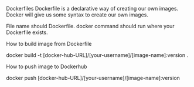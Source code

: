 Dockerfiles
Dockerfile is a declarative way of creating our own images. Docker will give us some syntax to create our own images.

File name should Dockerfile. docker command should run where your Dockerfile exists.

How to build image from Dockerfile

docker build -t [docker-hub-URL]/[your-username]/[image-name]:version .

How to push image to Dockerhub

docker push [docker-hub-URL]/[your-username]/[image-name]:version
